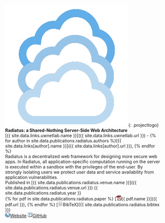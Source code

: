 ![radiatus.io](/img/projects/radiatus.png){: .projectlogo}
**Radiatus: a Shared-Nothing Server-Side Web Architecture**  
[{{ site.data.links.uwnetlab.name }}]({{ site.data.links.uwnetlab.url }}) - 
{% for author in site.data.publications.radiatus.authors %}[{{ site.data.links[author].name }}]({{ site.data.links[author].url }}), {% endfor %}  
Radiatus is a decentralized web framework for designing more secure web apps.
In Radiatus, all application-specific computation running on the server is
executed within a sandbox with the privileges of the end-user.
By strongly isolating users we protect user data and service
availability from application vulnerabilities.  
Published in [{{ site.data.publications.radiatus.venue.name }}]({{ site.data.publications.radiatus.venue.url }}) {{ site.data.publications.radiatus.year }}   
{% for pdf in site.data.publications.radiatus.paper %} [![pdf](/img/ico/pdf.gif){{ pdf.name }}]({{ pdf.url }}), {% endfor %}
[![tex](/img/ico/tex.png)BibTeX]({{ site.data.publications.radiatus.bibtex }})  
[![www](/img/ico/website.png)Website](http://www.radiatus.io)
[![code](/img/ico/code.png)GitHub](https://github.com/freedomjs/radiatus)
